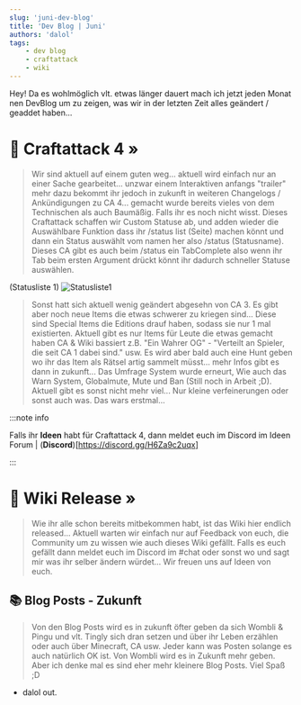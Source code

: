 ```yaml
---
slug: 'juni-dev-blog'
title: 'Dev Blog | Juni'
authors: 'dalol'
tags:
    - dev blog
    - craftattack
    - wiki
---
```


Hey! Da es wohlmöglich vlt. etwas länger dauert mach ich jetzt jeden Monat nen DevBlog um zu zeigen, was wir in der letzten Zeit alles geändert / geaddet haben...

# 🎉 Craftattack 4 »

> Wir sind aktuell auf einem guten weg... aktuell wird einfach nur an einer Sache gearbeitet... unzwar einem Interaktiven anfangs "trailer" mehr dazu bekommt ihr jedoch in zukunft in weiteren Changelogs / Ankündigungen zu CA 4... gemacht wurde bereits vieles von dem Technischen als auch Baumäßig. Falls ihr es noch nicht wisst. Dieses Craftattack schaffen wir Custom Statuse ab, und adden wieder die Auswählbare Funktion dass ihr /status list (Seite) machen könnt und dann ein Status auswählt vom namen her also /status (Statusname). Dieses CA gibt es auch beim /status ein TabComplete also wenn ihr Tab beim ersten Argument drückt könnt ihr dadurch schneller Statuse auswählen. 

(Statusliste 1)
![Statusliste1](/img/Statuslis.png)

> Sonst hatt sich aktuell wenig geändert abgesehn von CA 3. Es gibt aber noch neue Items die etwas schwerer zu kriegen sind... Diese sind Special Items die Editions drauf haben, sodass sie nur 1 mal existierten. Aktuell gibt es nur Items für Leute die etwas gemacht haben CA & Wiki bassiert z.B. "Ein Wahrer OG" - "Verteilt an Spieler, die seit CA 1 dabei sind." usw. Es wird aber bald auch eine Hunt geben wo ihr das Item als Rätsel artig sammelt müsst... mehr Infos gibt es dann in zukunft... Das Umfrage System wurde erneurt, Wie auch das Warn System, Globalmute, Mute und Ban (Still noch in Arbeit ;D). Aktuell gibt es sonst nicht mehr viel... Nur kleine verfeinerungen oder sonst auch was. Das wars erstmal...

:::note info

Falls ihr **Ideen** habt für Craftattack 4, dann meldet euch im Discord im Ideen Forum | (**Discord**)[https://discord.gg/H6Za9c2uqx]

:::

# 👋 Wiki Release »

> Wie ihr alle schon bereits mitbekommen habt, ist das Wiki hier endlich released... Aktuell warten wir einfach nur auf Feedback von euch, die Community um zu wissen wie auch dieses Wiki gefällt. Falls es euch gefällt dann meldet euch im Discord im #chat oder sonst wo und sagt mir was ihr selber ändern würdet... Wir freuen uns auf Ideen von euch. 

## 📚 Blog Posts - Zukunft

> Von den Blog Posts wird es in zukunft öfter geben da sich Wombli & Pingu und vlt. Tingly sich dran setzen und über ihr Leben erzählen oder auch über Minecraft, CA usw. Jeder kann was Posten solange es auch natürlich OK ist. Von Wombli wird es in Zukunft mehr geben. Aber ich denke mal es sind eher mehr kleinere Blog Posts. Viel Spaß ;D

- dalol out.